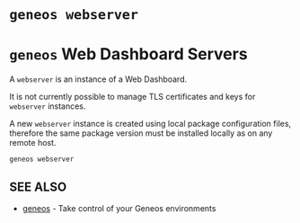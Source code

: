 # `geneos webserver`

# `geneos` Web Dashboard Servers

A `webserver` is an instance of a Web Dashboard.

It is not currently possible to manage TLS certificates and keys for
`webserver` instances.

A new `webserver` instance is created using local package configuration
files, therefore the same package version must be installed locally as
on any remote host.
```text
geneos webserver
```

## SEE ALSO

* [geneos](geneos.md)	 - Take control of your Geneos environments
